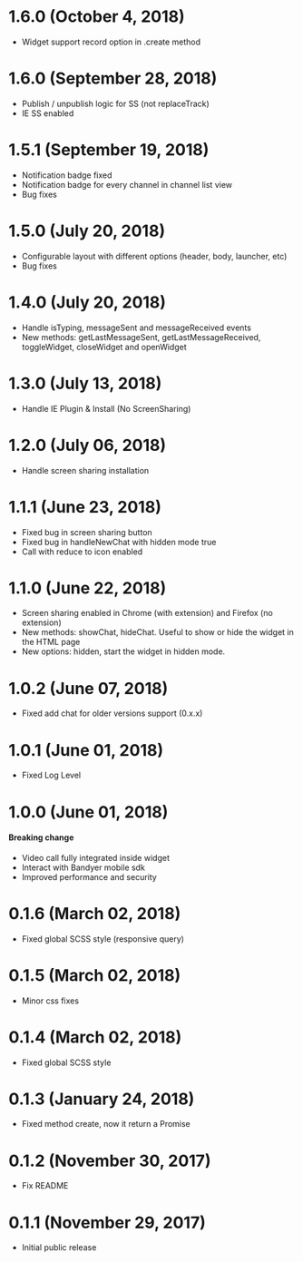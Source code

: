 # 1.6.0 (October 4, 2018)

- Widget support record option in .create method

# 1.6.0 (September 28, 2018)

- Publish / unpublish logic for SS (not replaceTrack)
- IE SS enabled

# 1.5.1 (September 19, 2018)

- Notification badge fixed 
- Notification badge for every channel in channel list view 
- Bug fixes

# 1.5.0 (July 20, 2018)

- Configurable layout with different options (header, body, launcher, etc)
- Bug fixes

# 1.4.0 (July 20, 2018)

- Handle isTyping, messageSent and messageReceived events
- New methods: getLastMessageSent, getLastMessageReceived, toggleWidget, closeWidget and openWidget

# 1.3.0 (July 13, 2018)

- Handle IE Plugin & Install (No ScreenSharing)

# 1.2.0 (July 06, 2018)

- Handle screen sharing installation

# 1.1.1 (June 23, 2018)

- Fixed bug in screen sharing button
- Fixed bug in handleNewChat with hidden mode true
- Call with reduce to icon enabled

# 1.1.0 (June 22, 2018)

- Screen sharing enabled in Chrome (with extension) and Firefox (no extension)
- New methods: showChat, hideChat. Useful to show or hide the widget in the HTML page
- New options: hidden, start the widget in hidden mode.

# 1.0.2 (June 07, 2018)

- Fixed add chat for older versions support (0.x.x)

# 1.0.1 (June 01, 2018)

- Fixed Log Level

# 1.0.0 (June 01, 2018)

#### **Breaking change**

- Video call fully integrated inside widget
- Interact with Bandyer mobile sdk
- Improved performance and security

# 0.1.6 (March 02, 2018)

- Fixed global SCSS style (responsive query)

# 0.1.5 (March 02, 2018)

- Minor css fixes

# 0.1.4 (March 02, 2018)

- Fixed global SCSS style

# 0.1.3 (January 24, 2018)

- Fixed method create, now it return a Promise

# 0.1.2 (November 30, 2017)

- Fix README

# 0.1.1 (November 29, 2017)

- Initial public release
